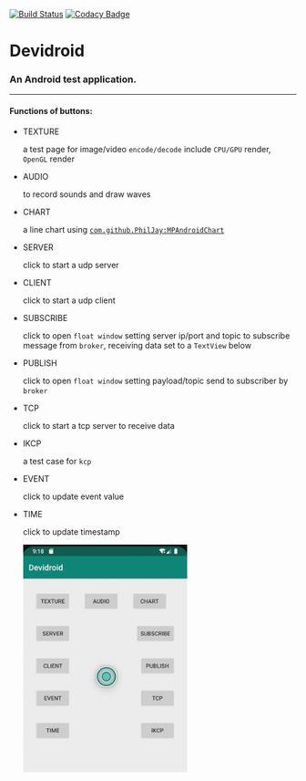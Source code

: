 [![Build Status](https://tsymiar.visualstudio.com/MyAutomatic/_apis/build/status/tsymiar.Device2Device?repoName=tsymiar%2FDevice2Device&branchName=main)](https://tsymiar.visualstudio.com/MyAutomatic/_build/latest?definitionId=72&repoName=tsymiar%2FDevice2Device&branchName=main)
[![Codacy Badge](https://app.codacy.com/project/badge/Grade/6cb8f83fb83d4e50a33bc39e470f2891)](https://www.codacy.com/gh/tsymiar/Device2Device/dashboard?utm_source=github.com&amp;utm_medium=referral&amp;utm_content=tsymiar/Device2Device&amp;utm_campaign=Badge_Grade)

# Devidroid
### An Android test application.
-------
#### Functions of buttons: 
- TEXTURE

    a test page for image/video `encode/decode` include `CPU/GPU` render, `OpenGL` render

- AUDIO

    to record sounds and draw waves

- CHART

    a line chart using [`com.github.PhilJay:MPAndroidChart`](https://github.com/PhilJay/MPAndroidChart)

- SERVER

    click to start a udp server

- CLIENT

    click to start a udp client

- SUBSCRIBE

    click to open `float window` setting server ip/port and topic to subscribe message from `broker`, receiving data set to a `TextView` below

- PUBLISH

    click to open `float window` setting payload/topic send to subscriber by `broker`

- TCP

    click to start a tcp server to receive data

- IKCP

    a test case for `kcp`

- EVENT

    click to update event value

- TIME

    click to update timestamp

    <img src="screenshots/MainActivity.jpg" title="MainActivity" height="60%" width="60%">
